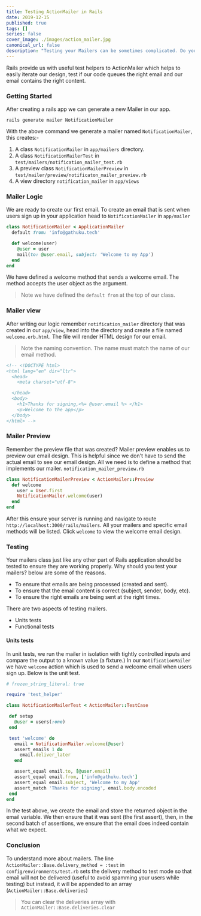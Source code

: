 ```yaml
---
title: Testing ActionMailer in Rails
date: 2019-12-15
published: true
tags: []
series: false
cover_image: ./images/action_mailer.jpg
canonical_url: false
description: "Testing your Mailers can be sometimes complicated. Do you remember sending an email and heading to your inbox to see the email design and content? Right here are simple ways to test your Mailers."
---
```


Rails provide us with useful test helpers to ActionMailer which helps to easily iterate our design, test if our code queues the right email and our email contains the right content.

### Getting Started
After creating a rails app we can generate a new Mailer in our app.
```
rails generate mailer NotificationMailer
```
With the above command we generate a mailer named `NotificationMailer`, this creates:-

1. A class `NotificationMailer` in `app/mailers`   directory.
2.  A class `NotificationMailerTest` in `test/mailers/notification_mailer_test.rb`
3. A preview class `NotificationMailerPreview` in `test/mailer/preview/notificaton_mailer_preview.rb`
4. A view directory `notification_mailer` in `app/views`

### Mailer Logic
We are ready to create our first email. To create an email that is sent when users sign up in your application head to `NotificationMailer` in `app/mailer`

```ruby
class NotificationMailer < ApplicationMailer
  default from: 'info@gathuku.tech'

  def welcome(user)
    @user = user
    mail(to: @user.email, subject: 'Welcome to my App')
  end
end
```
We have defined a welcome method that sends a welcome email. The method accepts the user object as the argument.

> Note we have defined the `default from` at the top of our class.

### Mailer view
After writing our logic remember `notification_mailer` directory that was created in our `app/view`, head into the directory and create a file named `welcome.erb.html`. The file will render HTML design for our email.

> Note the naming convention. The name must match the name of our email method.

```html
<!-- <!DOCTYPE html>
<html lang="en" dir="ltr">
  <head>
    <meta charset="utf-8">

  </head>
  <body>
    <h1>Thanks for signing,<%= @user.email %> </h1>
    <p>Welcome to the app</p>
  </body>
</html> -->
```

### Mailer Preview
Remember the preview file that was created? Mailer preview enables us to preview our email design. This is helpful since we don't have to send the actual email to see our email design.
All we need is to define a method that implements our mailer.  `notification_mailer_preview.rb`

```ruby
class NotificationMailerPreview < ActionMailer::Preview
  def welcome
    user = User.first
    NotificationMailer.welcome(user)
  end
end
```
After this ensure your server is running and navigate to route `http://localhost:3000/rails/mailers`. All your mailers and specific email methods will be listed. Click `welcome` to view the welcome email design.

### Testing

Your mailers class just like any other part of Rails application should be tested to ensure they are working properly.
Why should you test your mailers? below are some of the reasons.

- To ensure that emails are being processed (created and sent).
- To ensure that the email content is correct (subject, sender, body, etc).
- To ensure the right emails are being sent at the right times.

There are two aspects of testing mailers.

 - Units tests
 - Functional tests

#### Units tests

 In unit tests, we run the mailer in isolation with tightly controlled inputs and compare the output to a known value (a fixture.)
 In our `NotificationMailer` we have `welcome` action which is used to send a welcome email when users sign up. Below is the unit test.
 ```ruby
 # frozen_string_literal: true

require 'test_helper'

class NotificationMailerTest < ActionMailer::TestCase

  def setup
    @user = users(:one)
  end

  test 'welcome' do
    email = NotificationMailer.welcome(@user)
    assert_emails 1 do
      email.deliver_later
    end

    assert_equal email.to, [@user.email]
    assert_equal email.from, ['info@gathuku.tech']
    assert_equal email.subject, 'Welcome to my App'
    assert_match 'Thanks for signing', email.body.encoded
  end
end
 ```
 In the test above, we create the email and store the returned object in the email variable. We then ensure that it was sent (the first assert), then, in the second batch of assertions, we ensure that the email does indeed contain what we expect.

### Conclusion
 To understand more about mailers. The line `ActionMailer::Base.delivery_method = :test` in `config/environments/test.rb` sets the delivery method to test mode so that email will not be delivered (useful to avoid spamming your users while testing) but instead, it will be appended to an array (`ActionMailer::Base.deliveries`)

 > You can clear the deliveries array with `ActionMailer::Base.deliveries.clear`
